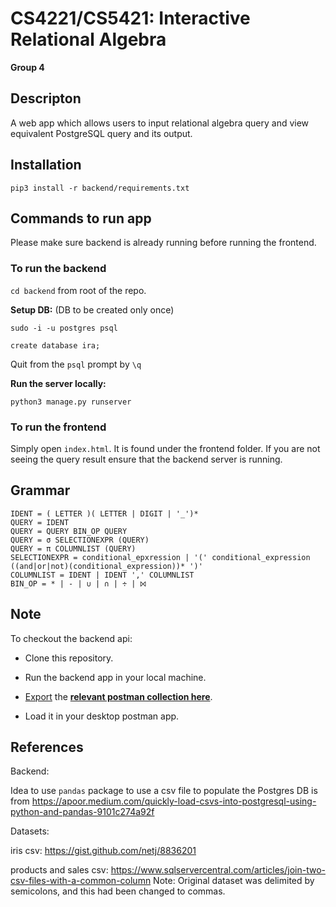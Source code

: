 # CS4221/CS5421: Interactive Relational Algebra

**Group 4**

## Descripton
A web app which allows users to input relational algebra query and view equivalent PostgreSQL query and its output.


## Installation

`pip3 install -r backend/requirements.txt`


## Commands to run app
Please make sure backend is already running before running the frontend.

### To run the backend

`cd backend` from root of the repo.

**Setup DB:** (DB to be created only once)

  `sudo -i -u postgres psql`

  `create database ira;` 

  Quit from the `psql` prompt by  `\q`

**Run the server locally:**

`python3 manage.py runserver`

### To run the frontend
 Simply open `index.html`. It is found under the frontend folder. If you are not seeing the query result ensure that the backend server is running. 

## Grammar
```
IDENT = ( LETTER )( LETTER | DIGIT | '_')*
QUERY = IDENT
QUERY = QUERY BIN_OP QUERY
QUERY = σ SELECTIONEXPR (QUERY)
QUERY = π COLUMNLIST (QUERY)
SELECTIONEXPR = conditional_epxression | '(' conditional_expression ((and|or|not)(conditional_expression))* ')'
COLUMNLIST = IDENT | IDENT ',' COLUMNLIST
BIN_OP = * | - | ∪ | ∩ | ÷ | ⨝ 
```


## Note
To checkout the backend api: 

- Clone this repository.

- Run the backend app in your local machine.

- [Export](https://learning.postman.com/docs/getting-started/importing-and-exporting-data/#exporting-collections) the  [**relevant postman collection here**](https://elements.getpostman.com/redirect?entityId=17271995-fb1500f7-97c0-4fac-a890-b549a4a924d8&entityType=collection).

- Load it in your desktop postman app.


## References
Backend:

Idea to use `pandas` package to use a csv file to populate the Postgres DB is from https://apoor.medium.com/quickly-load-csvs-into-postgresql-using-python-and-pandas-9101c274a92f


Datasets:

iris csv: 
https://gist.github.com/netj/8836201

products and sales csv:
https://www.sqlservercentral.com/articles/join-two-csv-files-with-a-common-column
Note: Original dataset was delimited by semicolons, and this had been changed to commas.
